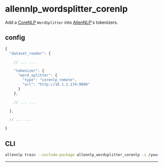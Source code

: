 # allennlp_wordsplitter_corenlp

Add a [CoreNLP] `WordSplitter` into [AllenNLP]'s tokenizers.

## config

```js
{
  "dataset_reader": {

    // ... ...

    "tokenizer": {
      "word_splitter": {
        "type": "corenlp_remote",
        "url": "http://10.1.1.174:9000"
      }
    },

    // ... ...

  },

  // ... ...

}
```

## CLI

```sh
allennlp train --include-package allennlp_wordsplitter_corenlp -s /your/output/dir /your/training/config/file
```

------
[AllenNLP]: https://allennlp.org/
[CoreNLP]: https://stanfordnlp.github.io/CoreNLP/
